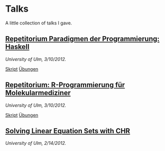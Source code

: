 Talks
=====

A little collection of talks I gave.

## [Repetitorium Paradigmen der Programmierung: Haskell](http://fnogatz.github.com/talks/pdp-rep-12/haskell)

*University of Ulm, 3/10/2012.*

[Skript](http://fnogatz.github.com/talks/pdp-rep-12/haskell)
[Übungen](http://fnogatz.github.com/talks/pdp-rep-12/haskell/exercises.html)

## [Repetitorium: R-Programmierung für Molekularmediziner](http://fnogatz.github.com/talks/r-bioinformatik)

*University of Ulm, 3/10/2012.*

[Skript](http://fnogatz.github.com/talks/r-bioinformatik)
[Übungen](http://fnogatz.github.com/talks/r-bioinformatik-uebungen)

## [Solving Linear Equation Sets with CHR](http://fnogatz.github.com/talks/chr-equations)

*University of Ulm, 2/14/2012.*

